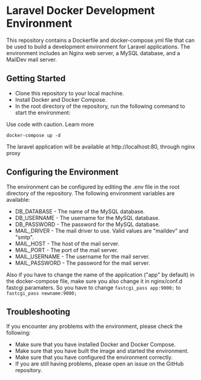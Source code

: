 # Laravel Docker Development Environment
This repository contains a Dockerfile and docker-compose.yml file that can be used to build a development environment for Laravel applications. The environment includes an Nginx web server, a MySQL database, and a MailDev mail server.

## Getting Started
- Clone this repository to your local machine.
- Install Docker and Docker Compose.
- In the root directory of the repository, run the following command to start the environment:

Use code with caution. Learn more
```
docker-compose up -d
```

The laravel application will be available at http://localhost:80, through nginx proxy

## Configuring the Environment
The environment can be configured by editing the .env file in the root directory of the repository. The following environment variables are available:

* DB_DATABASE - The name of the MySQL database.
* DB_USERNAME - The username for the MySQL database.
* DB_PASSWORD - The password for the MySQL database.
* MAIL_DRIVER - The mail driver to use. Valid values are "maildev" and "smtp".
* MAIL_HOST - The host of the mail server.
* MAIL_PORT - The port of the mail server.
* MAIL_USERNAME - The username for the mail server.
* MAIL_PASSWORD - The password for the mail server.

Also if you have to change the name of the application ("app" by default) in the docker-compose file, make sure you also change it in nginx/conf.d fastcgi paramaters. So you have to change `fastcgi_pass app:9000;` to `fastcgi_pass newname:9000;`

## Troubleshooting
If you encounter any problems with the environment, please check the following:

* Make sure that you have installed Docker and Docker Compose.
* Make sure that you have built the image and started the environment.
* Make sure that you have configured the environment correctly.
* If you are still having problems, please open an issue on the GitHub repository.
